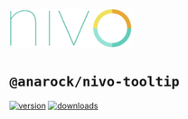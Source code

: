 <a href="https://nivo.rocks"><img alt="nivo" src="https://raw.githubusercontent.com/plouc/nivo/master/nivo.png" width="216" height="68"/></a>

# `@anarock/nivo-tooltip`

[![version](https://img.shields.io/npm/v/@anarock/nivo-tooltip?style=for-the-badge)](https://www.npmjs.com/package/@anarock/nivo-tooltip)
[![downloads](https://img.shields.io/npm/dm/@anarock/nivo-tooltip?style=for-the-badge)](https://www.npmjs.com/package/@anarock/nivo-tooltip)
